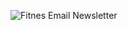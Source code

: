 ![Fitnes Email Newsletter ](https://github.com/AmandaPaiG3/Fitness-Newsletter-/assets/168582772/11e2e107-92f0-4644-8ab9-3e8a1ea27cd2)
